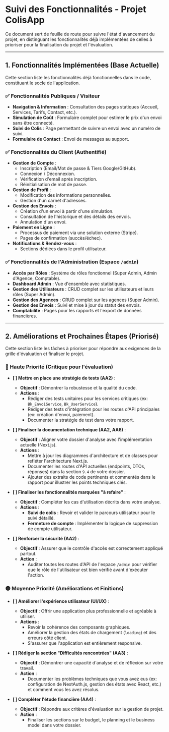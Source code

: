 # Suivi des Fonctionnalités - Projet ColisApp

Ce document sert de feuille de route pour suivre l'état d'avancement du projet, en distinguant les fonctionnalités déjà implémentées de celles à prioriser pour la finalisation du projet et l'évaluation.

---

## 1. Fonctionnalités Implémentées (Base Actuelle)

Cette section liste les fonctionnalités déjà fonctionnelles dans le code, constituant le socle de l'application.

### ✅ Fonctionnalités Publiques / Visiteur

- **Navigation & Information** : Consultation des pages statiques (Accueil, Services, Tarifs, Contact, etc.).
- **Simulation de Coût** : Formulaire complet pour estimer le prix d'un envoi sans être connecté.
- **Suivi de Colis** : Page permettant de suivre un envoi avec un numéro de suivi.
- **Formulaire de Contact** : Envoi de messages au support.

### ✅ Fonctionnalités du Client (Authentifié)

- **Gestion de Compte** :
  - Inscription (Email/Mot de passe & Tiers Google/GitHub).
  - Connexion / Déconnexion.
  - Vérification d'email après inscription.
  - Réinitialisation de mot de passe.
- **Gestion de Profil** :
  - Modification des informations personnelles.
  - Gestion d'un carnet d'adresses.
- **Gestion des Envois** :
  - Création d'un envoi à partir d'une simulation.
  - Consultation de l'historique et des détails des envois.
  - Annulation d'un envoi.
- **Paiement en Ligne** :
  - Processus de paiement via une solution externe (Stripe).
  - Pages de confirmation (succès/échec).
- **Notifications & Rendez-vous** :
  - Sections dédiées dans le profil utilisateur.

### ✅ Fonctionnalités de l'Administration (Espace `/admin`)

- **Accès par Rôles** : Système de rôles fonctionnel (Super Admin, Admin d'Agence, Comptable).
- **Dashboard Admin** : Vue d'ensemble avec statistiques.
- **Gestion des Utilisateurs** : CRUD complet sur les utilisateurs et leurs rôles (Super Admin).
- **Gestion des Agences** : CRUD complet sur les agences (Super Admin).
- **Gestion des Envois** : Suivi et mise à jour du statut des envois.
- **Comptabilité** : Pages pour les rapports et l'export de données financières.

---

## 2. Améliorations et Prochaines Étapes (Priorisé)

Cette section liste les tâches à prioriser pour répondre aux exigences de la grille d'évaluation et finaliser le projet.

### 🔴 Haute Priorité (Critique pour l'évaluation)

- **[ ] Mettre en place une stratégie de tests (AA2)** :
  - **Objectif** : Démontrer la robustesse et la qualité du code.
  - **Actions** :
    - Rédiger des tests unitaires pour les services critiques (ex: `Bk_EnvoiService`, `Bk_UserService`).
    - Rédiger des tests d'intégration pour les routes d'API principales (ex: création d'envoi, paiement).
    - Documenter la stratégie de test dans votre rapport.

- **[ ] Finaliser la documentation technique (AA2, AA6)** :
  - **Objectif** : Aligner votre dossier d'analyse avec l'implémentation actuelle (Next.js).
  - **Actions** :
    - Mettre à jour les diagrammes d'architecture et de classes pour refléter l'architecture Next.js.
    - Documenter les routes d'API actuelles (endpoints, DTOs, réponses) dans la section `9.4` de votre dossier.
    - Ajouter des extraits de code pertinents et commentés dans le rapport pour illustrer les points techniques clés.

- **[ ] Finaliser les fonctionnalités marquées "à refaire"** :
  - **Objectif** : Compléter les cas d'utilisation décrits dans votre analyse.
  - **Actions** :
    - **Suivi de colis** : Revoir et valider le parcours utilisateur pour le suivi détaillé.
    - **Fermeture de compte** : Implémenter la logique de suppression de compte utilisateur.

- **[ ] Renforcer la sécurité (AA2)** :
  - **Objectif** : Assurer que le contrôle d'accès est correctement appliqué partout.
  - **Action** :
    - Auditer toutes les routes d'API de l'espace `/admin` pour vérifier que le rôle de l'utilisateur est bien vérifié avant d'exécuter l'action.

### 🟡 Moyenne Priorité (Améliorations et Finitions)

- **[ ] Améliorer l'expérience utilisateur (UI/UX)** :
  - **Objectif** : Offrir une application plus professionnelle et agréable à utiliser.
  - **Actions** :
    - Revoir la cohérence des composants graphiques.
    - Améliorer la gestion des états de chargement (`loading`) et des erreurs côté client.
    - S'assurer que l'application est entièrement responsive.

- **[ ] Rédiger la section "Difficultés rencontrées" (AA3)** :
  - **Objectif** : Démontrer une capacité d'analyse et de réflexion sur votre travail.
  - **Action** :
    - Documenter les problèmes techniques que vous avez eus (ex: configuration de NextAuth.js, gestion des états avec React, etc.) et comment vous les avez résolus.

- **[ ] Compléter l'étude financière (AA4)** :
  - **Objectif** : Répondre aux critères d'évaluation sur la gestion de projet.
  - **Action** :
    - Finaliser les sections sur le budget, le planning et le business model dans votre dossier.

